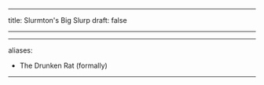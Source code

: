 
---
title: Slurmton's Big Slurp
draft: false

---

---
aliases:
  - The Drunken Rat (formally)
---
